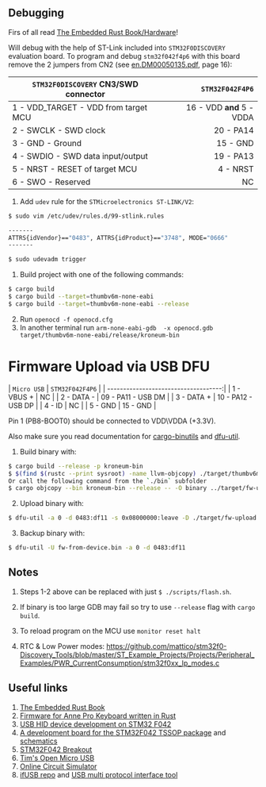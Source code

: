 ## Debugging

Firs of all read [The Embedded Rust Book/Hardware](https://rust-embedded.github.io/book/start/hardware.html)!

Will debug with the help of ST-Link included into `STM32F0DISCOVERY` evaluation board. To program and debug `stm32f042f4p6` 
with this board remove the 2 jumpers from CN2 (see [en.DM00050135.pdf](./docs/en.DM00050135.pdf), page 16):

| `STM32F0DISCOVERY` CN3/SWD connector | `STM32F042F4P6`           |
| ------------------------------------ | -------------------------:|
| 1 - VDD_TARGET - VDD from target MCU | 16 - VDD __and__ 5 - VDDA |
| 2 - SWCLK - SWD clock                | 20 - PA14                 |
| 3 - GND - Ground                     | 15 - GND                  |
| 4 - SWDIO - SWD data input/output    | 19 - PA13                 |
| 5 - NRST - RESET of target MCU       | 4 - NRST                  |
| 6 - SWO - Reserved                   | NC                        |

1. Add `udev` rule for the `STMicroelectronics ST-LINK/V2`:

```bash
$ sudo vim /etc/udev/rules.d/99-stlink.rules

-------
ATTRS{idVendor}=="0483", ATTRS{idProduct}=="3748", MODE="0666"
-------

$ sudo udevadm trigger
```

1. Build project with one of the following commands:
```bash
$ cargo build
$ cargo build --target=thumbv6m-none-eabi
$ cargo build --target=thumbv6m-none-eabi --release
```
2. Run `openocd -f openocd.cfg`
3. In another terminal run `arm-none-eabi-gdb  -x openocd.gdb target/thumbv6m-none-eabi/release/kroneum-bin`

# Firmware Upload via USB DFU

| `Micro USB` | `STM32F042F4P6`        |
| ------------------------------------:|
| 1 - VBUS +  | NC                     |
| 2 - DATA -  | 09 - PA11 - USB DM     |
| 3 - DATA +  | 10 - PA12 - USB DP     |
| 4 - ID      | NC                     |
| 5 - GND     | 15 - GND               |

Pin 1 (PB8-BOOT0) should be connected to VDD\VDDA (+3.3V).

Also make sure you read documentation for [cargo-binutils](https://github.com/rust-embedded/cargo-binutils) and [dfu-util](http://dfu-util.sourceforge.net/dfuse.html).

1. Build binary with:
```bash
$ cargo build --release -p kroneum-bin
$ $(find $(rustc --print sysroot) -name llvm-objcopy) ./target/thumbv6m-none-eabi/release/kroneum-bin -O binary ./target/fw-upload.bin
Or call the following command from the `./bin` subfolder
$ cargo objcopy --bin kroneum-bin --release -- -O binary ../target/fw-upload.bin
```

2. Upload binary with:
```bash
$ dfu-util -a 0 -d 0483:df11 -s 0x08000000:leave -D ./target/fw-upload.bin
```

3. Backup binary with:
```bash
$ dfu-util -U fw-from-device.bin -a 0 -d 0483:df11
``` 

## Notes

1. Steps 1-2 above can be replaced with just `$ ./scripts/flash.sh`.

2. If binary is too large GDB may fail so try to use `--release` flag with `cargo build`.

3. To reload program on the MCU use `monitor reset halt`

4. RTC & Low Power modes: https://github.com/mattico/stm32f0-Discovery_Tools/blob/master/ST_Example_Projects/Projects/Peripheral_Examples/PWR_CurrentConsumption/stm32f0xx_lp_modes.c


## Useful links

1. [The Embedded Rust Book](https://rust-embedded.github.io/book)
2. [Firmware for Anne Pro Keyboard written in Rust](https://github.com/ah-/anne-key)
3. [USB HID device development on STM32 F042](http://andybrown.me.uk/2016/01/09/f042usbhid/)
4. [A development board for the STM32F042 TSSOP package](http://andybrown.me.uk/2015/10/31/stm32f042dev/) and [schematics](http://andybrown.me.uk/wp-content/images/stm32f042dev/schematic.pdf)
5. [STM32F042 Breakout](http://ebrombaugh.studionebula.com/embedded/stm32f042breakout/index.html)
6. [Tim's Open Micro USB](https://github.com/im-tomu)
7. [Online Circuit Simulator](http://www.falstad.com/circuit/circuitjs.html?startCircuit=lrc.txt)
8. [ifUSB repo](https://github.com/julbouln/ifusb) and [USB multi protocol interface tool](https://hackaday.io/project/14864-ifusb)